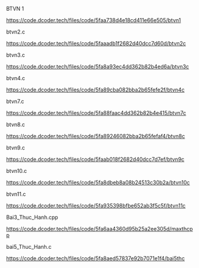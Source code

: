 BTVN 1

https://code.dcoder.tech/files/code/5faa738d4e18cd411e66e505/btvn1


btvn2.c


https://code.dcoder.tech/files/code/5faaadb1f2682d40dcc7d60d/btvn2c


btvn3.c


https://code.dcoder.tech/files/code/5fa8a93ec4dd362b82b4ed6a/btvn3c



btvn4.c


https://code.dcoder.tech/files/code/5fa89cba082bba2b65fefe2f/btvn4c



btvn7.c


https://code.dcoder.tech/files/code/5fa88faac4dd362b82b4e415/btvn7c


btvn8.c


https://code.dcoder.tech/files/code/5fa89246082bba2b65fefaf4/btvn8c


btvn9.c


https://code.dcoder.tech/files/code/5faab018f2682d40dcc7d7ef/btvn9c


btvn10.c


https://code.dcoder.tech/files/code/5fa8dbeb8a08b24513c30b2a/btvn10c


btvn11.c


https://code.dcoder.tech/files/code/5fa935398bfbe652ab3f5c5f/btvn11c



Bai3_Thuc_Hanh.cpp


https://code.dcoder.tech/files/code/5fa6aa4360d95b25a2ee305d/maxthcpp


bai5_Thuc_Hanh.c


https://code.dcoder.tech/files/code/5fa8aed57837e92b7071e1f4/bai5thc


